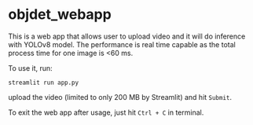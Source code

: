 # objdet_webapp

This is a web app that allows user to upload video and it will do inference with YOLOv8 model. The performance is real time capable as the total process time for one image is <60 ms.

To use it, run:
```
streamlit run app.py
```
upload the video (limited to only 200 MB by Streamlit) and hit `Submit`.

To exit the web app after usage, just hit `Ctrl + C` in terminal.